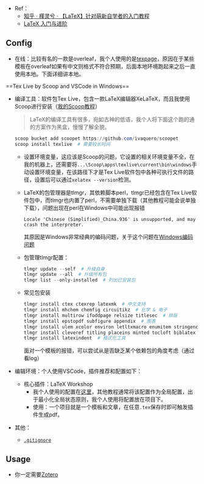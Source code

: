 + Ref：
	+ [知乎 · 槿灵兮 · 【LaTeX】针对萌新自学者的入门教程](https://zhuanlan.zhihu.com/p/521649367?utm_source=zhihu)
	+ [LaTeX 入门与进阶](https://latex.lierhua.top/zh/)

## Config

+ 在线：比较有名的一款是overleaf，我个人使用的是[texpage](https://www.texpage.com/)，原因在于某些模板在overleaf如果有中文则格式不符合预期，后面本地环境跑起来之后一直使用本地。下面详细讲本地。

==Tex Live by Scoop and VSCode in Windows==

+ 编译工具：软件包Tex Live，包含一款LaTeX编辑器XeLaTeX，而且我使用Scoop进行安装（[我的Scoop教程](./WindowsConfigGuide.md#6包管理器scoop)）
	>LaTeX的编译工具有很多，宛如古神的低语，我个人将下面这个跑的通的方案作为黑盒，慢慢了解全貌。

	```powershell
	scoop bucket add scoopet https://github.com/ivaquero/scoopet
	scoop install texlive  # 需要较长时间
	```

	+ 设置环境变量，这应该是Scoop的问题，它设置的相关环境变量不全，在我的机器上，还需要将`...\Scoop\apps\texlive\current\bin\windows`手动设置环境变量，在该路径下才是Tex Live软件包中各种可执行文件的路径，设置后可以通过`xelatex --version`检测。
	+ LaTeX的包管理器是tlmgr，其依赖脚本perl，tlmgr已经包含在Tex Live软件包中，而tlmgr也内置了perl，不需要单独下载（其他教程可能会说单独下载），问题出现在perl在Windows中可能出现报错

		```
		Locale 'Chinese (Simplified)_China.936' is unsupported, and may crash the interpreter.
		```

		其原因是Windows非常经典的编码问题，关于这个问题在[Windows编码问题](./WindowsConfigGuide.md#win-code)

	+ 包管理tlmgr配置：

		```powershell
		tlmgr update --self  # 升级自身
		tlmgr update --all  # 升级所有包
		tlmgr list --only-installed  # 列出已安装包
		```

	+ 常见包安装

		```powershell
		tlmgr install ctex ctexrep latexmk  # 中文支持
		tlmgr install mhchem chemfig circuitikz  # 化学 & 电子
		tlmgr install multirow ifoddpage relsize titlesec  # 排版
		tlmgr install epstopdf subfigure appendix  # 图表
		tlmgr install ulem xcolor environ letltxmacro enumitem stringenc trimspaces soul algorithm2e genmisc  # 字符 & 字体
		tlmgr install cleveref titling placeins minted tocloft biblatex biber  # 其他, 主要是我校毕业论文模板的依赖包
		tlmgr install latexindent  # 格式化工具
		```

		面对一个模板的报错，可以尝试从是否缺乏某个依赖包的角度考虑（通过看log）

+ 编辑环境：个人使用VSCode，插件推荐和配置如下：

	+ 核心插件：LaTeX Workshop
		+ 我个人使用的配置在[这里](https://github.com/zweix123/zstu-graduation-thesis-latex-template/blob/master/.vscode/settings.json)，其他教程通常将该配置作为全局配置，出于最小化全局状态原则，我个人使用将配置放在项目下。
		+ 使用：一个项目就是一个模板和文章，在任意`.tex`保存时即可触发插件生成pdf。

+ 其他：
	+ [`.gitignore`](https://github.com/zweix123/zstu-graduation-thesis-latex-template/blob/master/.gitignore)

## Usage

+ 你一定需要[Zotero](./zotero.md)
